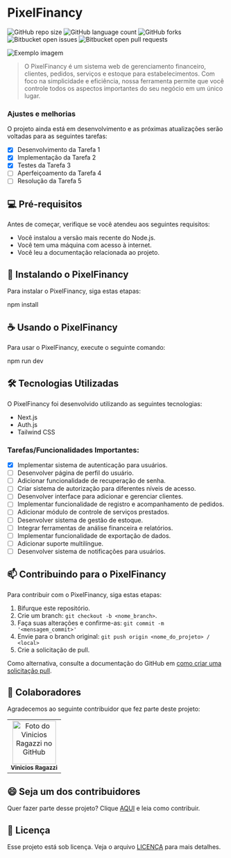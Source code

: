 # PixelFinancy

![GitHub repo size](https://img.shields.io/github/repo-size/ViniciosRagazzi/PixelFinancy?style=for-the-badge)
![GitHub language count](https://img.shields.io/github/languages/count/ViniciosRagazzi/PixelFinancy?style=for-the-badge)
![GitHub forks](https://img.shields.io/github/forks/ViniciosRagazzi/PixelFinancy?style=for-the-badge)
![Bitbucket open issues](https://img.shields.io/bitbucket/issues/ViniciosRagazzi/PixelFinancy?style=for-the-badge)
![Bitbucket open pull requests](https://img.shields.io/bitbucket/pr-raw/ViniciosRagazzi/PixelFinancy?style=for-the-badge)

<img src="imagem.png" alt="Exemplo imagem">

> O PixelFinancy é um sistema web de gerenciamento financeiro, clientes, pedidos, serviços e estoque para estabelecimentos. Com foco na simplicidade e eficiência, nossa ferramenta permite que você controle todos os aspectos importantes do seu negócio em um único lugar.

### Ajustes e melhorias

O projeto ainda está em desenvolvimento e as próximas atualizações serão voltadas para as seguintes tarefas:

- [x] Desenvolvimento da Tarefa 1
- [x] Implementação da Tarefa 2
- [x] Testes da Tarefa 3
- [ ] Aperfeiçoamento da Tarefa 4
- [ ] Resolução da Tarefa 5

## 💻 Pré-requisitos

Antes de começar, verifique se você atendeu aos seguintes requisitos:

- Você instalou a versão mais recente do Node.js.
- Você tem uma máquina com acesso à internet.
- Você leu a documentação relacionada ao projeto.

## 🚀 Instalando o PixelFinancy

Para instalar o PixelFinancy, siga estas etapas:

npm install

## ☕ Usando o PixelFinancy

Para usar o PixelFinancy, execute o seguinte comando:

npm run dev


## 🛠️ Tecnologias Utilizadas

O PixelFinancy foi desenvolvido utilizando as seguintes tecnologias:

- Next.js
- Auth.js
- Tailwind CSS

### Tarefas/Funcionalidades Importantes:

- [x] Implementar sistema de autenticação para usuários.
- [ ] Desenvolver página de perfil do usuário.
- [ ] Adicionar funcionalidade de recuperação de senha.
- [ ] Criar sistema de autorização para diferentes níveis de acesso.
- [ ] Desenvolver interface para adicionar e gerenciar clientes.
- [ ] Implementar funcionalidade de registro e acompanhamento de pedidos.
- [ ] Adicionar módulo de controle de serviços prestados.
- [ ] Desenvolver sistema de gestão de estoque.
- [ ] Integrar ferramentas de análise financeira e relatórios.
- [ ] Implementar funcionalidade de exportação de dados.
- [ ] Adicionar suporte multilíngue.
- [ ] Desenvolver sistema de notificações para usuários.

## 📫 Contribuindo para o PixelFinancy

Para contribuir com o PixelFinancy, siga estas etapas:

1. Bifurque este repositório.
2. Crie um branch: `git checkout -b <nome_branch>`.
3. Faça suas alterações e confirme-as: `git commit -m '<mensagem_commit>'`
4. Envie para o branch original: `git push origin <nome_do_projeto> / <local>`
5. Crie a solicitação de pull.

Como alternativa, consulte a documentação do GitHub em [como criar uma solicitação pull](https://help.github.com/en/github/collaborating-with-issues-and-pull-requests/creating-a-pull-request).

## 🤝 Colaboradores

Agradecemos ao seguinte contribuidor que fez parte deste projeto:

<table>
  <tr>
    <td align="center">
      <a href="#" title="defina o titulo do link">
        <img src="[https://avatars3.githubusercontent.com/u/31936044](https://avatars.githubusercontent.com/u/125518719?s=400&u=55bb3aa3195861522468f02338b7cd1791c47ffa&v=4)" width="100px;" alt="Foto do Vinicios Ragazzi no GitHub"/><br>
        <sub>
          <b>Vinicios Ragazzi</b>
        </sub>
      </a>
    </td>
  </tr>
</table>

## 😄 Seja um dos contribuidores

Quer fazer parte desse projeto? Clique [AQUI](CONTRIBUTING.md) e leia como contribuir.

## 📝 Licença

Esse projeto está sob licença. Veja o arquivo [LICENÇA](LICENSE.md) para mais detalhes.




